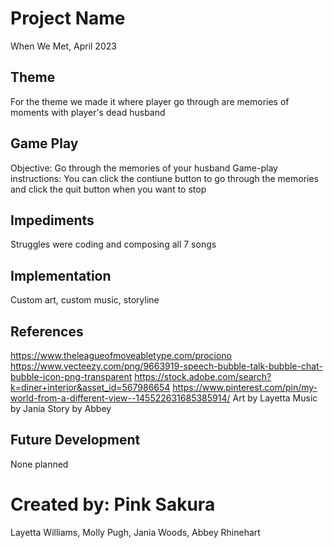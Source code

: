 # Project Name
When We Met, April 2023

## Theme
For the theme we made it where player go through are memories of moments with player's dead husband

## Game Play
Objective: Go through the memories of your husband
Game-play instructions: You can click the contiune button to go through the memories and click the quit button when you want to stop

## Impediments
Struggles were coding and composing all 7 songs

## Implementation
Custom art, custom music, storyline

## References
https://www.theleagueofmoveabletype.com/prociono
https://www.vecteezy.com/png/9663919-speech-bubble-talk-bubble-chat-bubble-icon-png-transparent
https://stock.adobe.com/search?k=diner+interior&asset_id=567986654
https://www.pinterest.com/pin/my-world-from-a-different-view--145522631685385914/
Art by Layetta
Music by Jania
Story by Abbey

## Future Development
None planned

# Created by: Pink Sakura
Layetta Williams, Molly Pugh, Jania Woods, Abbey Rhinehart
